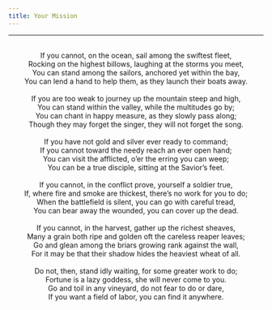 ```yaml
---
title: Your Mission
---
```


---
<center>
<br/>
If you cannot, on the ocean, sail among the swiftest fleet,<br/>
Rocking on the highest billows, laughing at the storms you meet,<br/>
You can stand among the sailors, anchored yet within the bay,<br/>
You can lend a hand to help them, as they launch their boats away.<br/>
<br/>
If you are too weak to journey up the mountain steep and high,<br/>
You can stand within the valley, while the multitudes go by;<br/>
You can chant in happy measure, as they slowly pass along;<br/>
Though they may forget the singer, they will not forget the song.<br/>
<br/>
If you have not gold and silver ever ready to command;<br/>
If you cannot toward the needy reach an ever open hand;<br/>
You can visit the afflicted, o’er the erring you can weep;<br/>
You can be a true disciple, sitting at the Savior’s feet.<br/>
<br/>
If you cannot, in the conflict prove, yourself a soldier true,<br/>
If, where fire and smoke are thickest, there’s no work for you to do;<br/>
When the battlefield is silent, you can go with careful tread,<br/>
You can bear away the wounded, you can cover up the dead.<br/>
<br/>
If you cannot, in the harvest, gather up the richest sheaves,<br/>
Many a grain both ripe and golden oft the careless reaper leaves;<br/>
Go and glean among the briars growing rank against the wall,<br/>
For it may be that their shadow hides the heaviest wheat of all.<br/>
<br/>
Do not, then, stand idly waiting, for some greater work to do;<br/>
Fortune is a lazy goddess, she will never come to you.<br/>
Go and toil in any vineyard, do not fear to do or dare,<br/>
If you want a field of labor, you can find it anywhere.<br/>

</center>